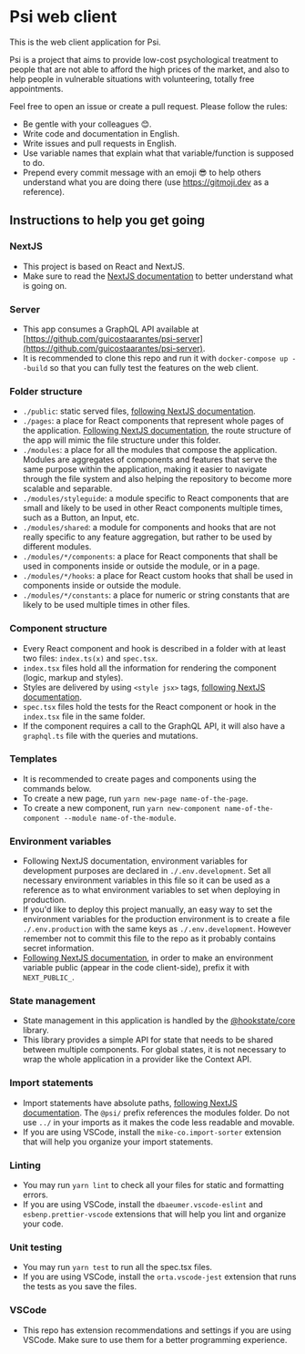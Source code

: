 # Psi web client

This is the web client application for Psi.

Psi is a project that aims to provide low-cost psychological treatment to people that are not able to afford the high prices of the market, and also to help people in vulnerable situations with volunteering, totally free appointments.

Feel free to open an issue or create a pull request. Please follow the rules:

- Be gentle with your colleagues 😊.
- Write code and documentation in English.
- Write issues and pull requests in English.
- Use variable names that explain what that variable/function is supposed to do.
- Prepend every commit message with an emoji 😎 to help others understand what you are doing there (use https://gitmoji.dev as a reference).

## Instructions to help you get going

### NextJS

- This project is based on React and NextJS.
- Make sure to read the [NextJS documentation](https://nextjs.org/docs) to better understand what is going on.

### Server

- This app consumes a GraphQL API available at [https://github.com/guicostaarantes/psi-server](https://github.com/guicostaarantes/psi-server).
- It is recommended to clone this repo and run it with `docker-compose up --build` so that you can fully test the features on the web client.

### Folder structure

- `./public`: static served files, [following NextJS documentation](https://nextjs.org/docs/basic-features/static-file-serving).
- `./pages`: a place for React components that represent whole pages of the application. [Following NextJS documentation](https://nextjs.org/docs/basic-features/pages), the route structure of the app will mimic the file structure under this folder.
- `./modules`: a place for all the modules that compose the application. Modules are aggregates of components and features that serve the same purpose within the application, making it easier to navigate through the file system and also helping the repository to become more scalable and separable.
- `./modules/styleguide`: a module specific to React components that are small and likely to be used in other React components multiple times, such as a Button, an Input, etc.
- `./modules/shared`: a module for components and hooks that are not really specific to any feature aggregation, but rather to be used by different modules.
- `./modules/*/components`: a place for React components that shall be used in components inside or outside the module, or in a page.
- `./modules/*/hooks`: a place for React custom hooks that shall be used in components inside or outside the module.
- `./modules/*/constants`: a place for numeric or string constants that are likely to be used multiple times in other files.

### Component structure

- Every React component and hook is described in a folder with at least two files: `index.ts(x)` and `spec.tsx`.
- `index.tsx` files hold all the information for rendering the component (logic, markup and styles).
- Styles are delivered by using `<style jsx>` tags, [following NextJS documentation](https://nextjs.org/docs/basic-features/built-in-css-support#css-in-js).
- `spec.tsx` files hold the tests for the React component or hook in the `index.tsx` file in the same folder.
- If the component requires a call to the GraphQL API, it will also have a `graphql.ts` file with the queries and mutations.

### Templates

- It is recommended to create pages and components using the commands below.
- To create a new page, run `yarn new-page name-of-the-page`.
- To create a new component, run `yarn new-component name-of-the-component --module name-of-the-module`.

### Environment variables

- Following NextJS documentation, environment variables for development purposes are declared in `./.env.development`. Set all necessary environment variables in this file so it can be used as a reference as to what environment variables to set when deploying in production.
- If you'd like to deploy this project manually, an easy way to set the environment variables for the production environment is to create a file `./.env.production` with the same keys as `./.env.development`. However remember not to commit this file to the repo as it probably contains secret information.
- [Following NextJS documentation](https://nextjs.org/docs/basic-features/environment-variables), in order to make an environment variable public (appear in the code client-side), prefix it with `NEXT_PUBLIC_`.

### State management

- State management in this application is handled by the [@hookstate/core](https://hookstate.js.org/docs/getting-started) library.
- This library provides a simple API for state that needs to be shared between multiple components. For global states, it is not necessary to wrap the whole application in a provider like the Context API.

### Import statements

- Import statements have absolute paths, [following NextJS documentation](https://nextjs.org/docs/advanced-features/module-path-aliases). The `@psi/` prefix references the modules folder. Do not use `../` in your imports as it makes the code less readable and movable.
- If you are using VSCode, install the `mike-co.import-sorter` extension that will help you organize your import statements.

### Linting

- You may run `yarn lint` to check all your files for static and formatting errors.
- If you are using VSCode, install the `dbaeumer.vscode-eslint` and `esbenp.prettier-vscode` extensions that will help you lint and organize your code.

### Unit testing

- You may run `yarn test` to run all the spec.tsx files.
- If you are using VSCode, install the `orta.vscode-jest` extension that runs the tests as you save the files.

### VSCode

- This repo has extension recommendations and settings if you are using VSCode. Make sure to use them for a better programming experience.

